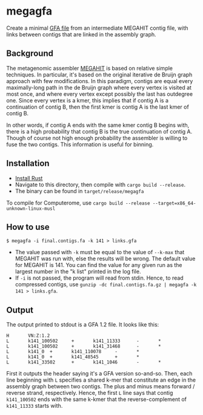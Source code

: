 # megagfa
Create a minimal [GFA file](https://github.com/GFA-spec/GFA-spec) from an intermediate MEGAHIT contig file, with links between contigs that are linked in the assembly graph.

## Background
The metagenomic assembler [MEGAHIT](https://academic.oup.com/bioinformatics/article/31/10/1674/177884) is based on relative simple techniques.
In particular, it's based on the original iterative de Bruijn graph approach with few modifications.
In this paradigm, contigs are equal every maximally-long path in the de Bruijn graph where every vertex is visited at most once, and where every vertex except possibly the last has outdegree one.
Since every vertex is a kmer, this implies that if contig A is a continuation of contig B, then the first kmer is contig A is the last kmer of contig B.

In other words, if contig A ends with the same kmer contig B begins with, there is a high probability that contig B is the true continuation of contig A. Though of course not high enough probability the assembler is willing to fuse the two contigs.
This information is useful for binning.

## Installation
* [Install Rust](https://www.rust-lang.org/tools/install)
* Navigate to this directory, then compile with `cargo build --release`.
* The binary can be found in `target/release/megagfa`

To compile for Computerome, use `cargo build --release --target=x86_64-unknown-linux-musl`

## How to use
```
$ megagfa -i final.contigs.fa -k 141 > links.gfa
```
* The value passed with `-k` must be equal to the value of `--k-max` that MEGAHIT was run with, else the results will be wrong.
  The default value for MEGAHIT is 141.
  You can find the value for any given run as the largest number in the "k list" printed in the log file.
* If `-i` is not passed, the program will read from stdin. Hence, to read compressed contigs, use `gunzip -dc final.contigs.fa.gz | megagfa -k 141 > links.gfa`.

## Output
The output printed to stdout is a GFA 1.2 file. It looks like this:
```
H       VN:Z:1.2
L       k141_100502     +       k141_11333      -       *
L       k141_100502     +       k141_31468      -       *
L       k141_0  +       k141_110078     -       *
L       k141_0  +       k141_48545      +       *
L       k141_33502      +       k141_1046       -       *
```
First it outputs the header saying it's a GFA version so-and-so.
Then, each line beginning with `L` specifies a shared k-mer that constitute an edge in the assembly graph between two contigs. The plus and minus means forward / reverse strand, respectively.
Hence, the first `L` line says that contig `k141_100502` ends with the same k-kmer that the reverse-complement of `k141_11333` starts with.
